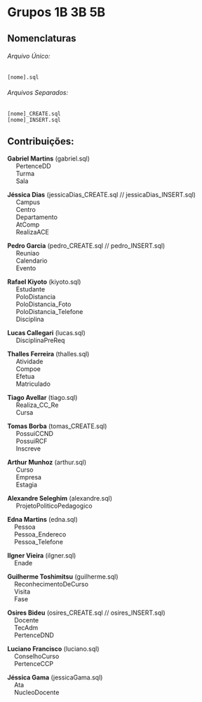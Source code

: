 # Grupos 1B 3B 5B

## Nomenclaturas
###### Arquivo Único:
	[nome].sql

###### Arquivos Separados:
	[nome]_CREATE.sql
	[nome]_INSERT.sql

## Contribuições:
**Gabriel Martins** (gabriel.sql) <br>
&nbsp;&nbsp;&nbsp;&nbsp; PertenceDD<br>
&nbsp;&nbsp;&nbsp;&nbsp; Turma<br>
&nbsp;&nbsp;&nbsp;&nbsp; Sala<br>
	
**Jéssica Dias** (jessicaDias_CREATE.sql // jessicaDias_INSERT.sql)<br>
&nbsp;&nbsp;&nbsp;&nbsp; Campus<br>
&nbsp;&nbsp;&nbsp;&nbsp; Centro<br>
&nbsp;&nbsp;&nbsp;&nbsp; Departamento<br>
&nbsp;&nbsp;&nbsp;&nbsp; AtComp<br>
&nbsp;&nbsp;&nbsp;&nbsp; RealizaACE<br>
	
**Pedro Garcia** (pedro_CREATE.sql // pedro_INSERT.sql)<br>
&nbsp;&nbsp;&nbsp;&nbsp; Reuniao<br>
&nbsp;&nbsp;&nbsp;&nbsp; Calendario<br>
&nbsp;&nbsp;&nbsp;&nbsp; Evento<br>
	
**Rafael Kiyoto** (kiyoto.sql)<br>
&nbsp;&nbsp;&nbsp;&nbsp; Estudante<br>
&nbsp;&nbsp;&nbsp;&nbsp; PoloDistancia<br>
&nbsp;&nbsp;&nbsp;&nbsp; PoloDistancia_Foto<br>
&nbsp;&nbsp;&nbsp;&nbsp; PoloDistancia_Telefone<br>
&nbsp;&nbsp;&nbsp;&nbsp; Disciplina<br>
	
**Lucas Callegari** (lucas.sql)<br>
&nbsp;&nbsp;&nbsp;&nbsp; DisciplinaPreReq<br>
	
**Thalles Ferreira** (thalles.sql)<br>
&nbsp;&nbsp;&nbsp;&nbsp; Atividade<br>
&nbsp;&nbsp;&nbsp;&nbsp; Compoe<br>
&nbsp;&nbsp;&nbsp;&nbsp; Efetua<br>
&nbsp;&nbsp;&nbsp;&nbsp; Matriculado<br>
	
**Tiago Avellar** (tiago.sql)<br>
&nbsp;&nbsp;&nbsp;&nbsp; Realiza_CC_Re<br>
&nbsp;&nbsp;&nbsp;&nbsp; Cursa<br>

**Tomas Borba** (tomas_CREATE.sql)<br>
&nbsp;&nbsp;&nbsp;&nbsp; PossuiCCND<br>
&nbsp;&nbsp;&nbsp;&nbsp; PossuiRCF<br>
&nbsp;&nbsp;&nbsp;&nbsp; Inscreve<br>

**Arthur Munhoz** (arthur.sql)<br>
&nbsp;&nbsp;&nbsp;&nbsp; Curso<br>
&nbsp;&nbsp;&nbsp;&nbsp; Empresa<br>
&nbsp;&nbsp;&nbsp;&nbsp; Estagia<br>

**Alexandre Seleghim** (alexandre.sql)<br>
&nbsp;&nbsp;&nbsp;&nbsp; ProjetoPoliticoPedagogico<br>

**Edna Martins** (edna.sql)<br>
&nbsp;&nbsp;&nbsp;&nbsp;Pessoa<br>
&nbsp;&nbsp;&nbsp;&nbsp;Pessoa_Endereco<br>
&nbsp;&nbsp;&nbsp;&nbsp;Pessoa_Telefone<br>

**Ilgner Vieira** (ilgner.sql)<br>
&nbsp;&nbsp;&nbsp;&nbsp;Enade<br>

**Guilherme Toshimitsu** (guilherme.sql)<br>
&nbsp;&nbsp;&nbsp;&nbsp;ReconhecimentoDeCurso<br>
&nbsp;&nbsp;&nbsp;&nbsp;Visita<br>
&nbsp;&nbsp;&nbsp;&nbsp;Fase<br>

**Osires Bideu** (osires_CREATE.sql // osires_INSERT.sql)<br>
&nbsp;&nbsp;&nbsp;&nbsp;Docente<br>
&nbsp;&nbsp;&nbsp;&nbsp;TecAdm<br>
&nbsp;&nbsp;&nbsp;&nbsp;PertenceDND<br>

**Luciano Francisco** (luciano.sql)<br>
&nbsp;&nbsp;&nbsp;&nbsp;ConselhoCurso<br>
&nbsp;&nbsp;&nbsp;&nbsp;PertenceCCP<br>

**Jéssica Gama** (jessicaGama.sql)<br>
&nbsp;&nbsp;&nbsp;&nbsp;Ata<br>
&nbsp;&nbsp;&nbsp;&nbsp;NucleoDocente<br>